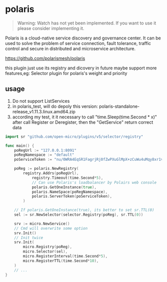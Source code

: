 # polaris

> Warning: Watch has not yet been implemented. If you want to use it please consider implementing it.

Polaris is a cloud-native service discovery and governance center. It can be used to solve the problem of service connection, fault tolerance, traffic control and secure in distributed and microservice architecture.

https://github.com/polarismesh/polaris

this plugin just use its registry and dicovery
in future maybe support more features,eg: Selector plugin for polaris's weight and priority

## usage
1. Do not support ListServices
2. in polaris_test, will do depoly this version: polaris-standalone-release_v1.11.3.linux.amd64.zip
3. according my test, it it necessary to call "time.Sleep(time.Second * x)" after call Register or Deregister, then the "GetService"  return correct data

```go
import sr "github.com/open-micro/plugins/v5/selector/registry"

func main() {
	poRegUrl := "127.0.0.1:8091"
	poRegNamespace := "default"
	poServiceToken := "nu/0WRA4EqSR1FagrjRj0fZwPXuGlMpX+zCuWu4uMqy8xr1vRjisSbA25aAC3mtU8MeeRsKhQiDAynUR09I="

	poReg := polaris.NewRegistry(
		registry.Addrs(poRegUrl),
			registry.Timeout(time.Second*5),
			// Can use Polaris's loadbalancer by Polairs web console
			polaris.GetOneInstance(true),
			polaris.NameSpace(poRegNamespace),
			polaris.ServerToken(poServiceToken),
		)

	// If polaris.GetOneInstance(true), its better to set sr.TTL(0)
	sel := sr.NewSelector(selector.Registry(poReg), sr.TTL(0))

	srv := micro.NewService()
	// Cmd will overwrite some option
	srv.Init()
	// Init twice
	srv.Init(
		micro.Registry(poReg),
		micro.Selector(sel),
		micro.RegisterInterval(time.Second*5),
		micro.RegisterTTL(time.Second*10),
	)
	// ...
}
```
